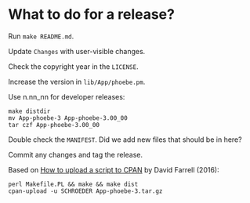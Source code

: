 # What to do for a release?

Run `make README.md`.

Update `Changes` with user-visible changes.

Check the copyright year in the `LICENSE`.

Increase the version in `lib/App/phoebe.pm`.

Use n.nn_nn for developer releases:

```
make distdir
mv App-phoebe-3 App-phoebe-3.00_00
tar czf App-phoebe-3.00_00
```

Double check the `MANIFEST`. Did we add new files that should be in
here?

Commit any changes and tag the release.

Based on [How to upload a script to
CPAN](https://www.perl.com/article/how-to-upload-a-script-to-cpan/) by
David Farrell (2016):

```
perl Makefile.PL && make && make dist
cpan-upload -u SCHROEDER App-phoebe-3.tar.gz
```
